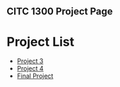 ## CITC 1300 Project Page

<h1>Project List</h1>

<ul>
    <li><a href="Project 3/index.html" target="_blank">Project 3</a></li>
    <li><a href="Project 4/index.html" target="_blank">Project 4</a></li>
    <li><a href="Final Project/index.html" target="_blank">Final Project</a></li>
</ul>